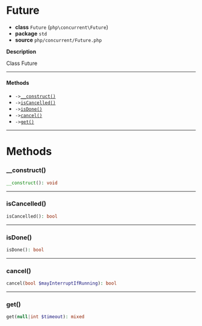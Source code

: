 # Future

- **class** `Future` (`php\concurrent\Future`)
- **package** `std`
- **source** `php/concurrent/Future.php`

**Description**

Class Future

---

#### Methods

- `->`[`__construct()`](#method-__construct)
- `->`[`isCancelled()`](#method-iscancelled)
- `->`[`isDone()`](#method-isdone)
- `->`[`cancel()`](#method-cancel)
- `->`[`get()`](#method-get)

---
# Methods

<a name="method-__construct"></a>

### __construct()
```php
__construct(): void
```

---

<a name="method-iscancelled"></a>

### isCancelled()
```php
isCancelled(): bool
```

---

<a name="method-isdone"></a>

### isDone()
```php
isDone(): bool
```

---

<a name="method-cancel"></a>

### cancel()
```php
cancel(bool $mayInterruptIfRunning): bool
```

---

<a name="method-get"></a>

### get()
```php
get(null|int $timeout): mixed
```